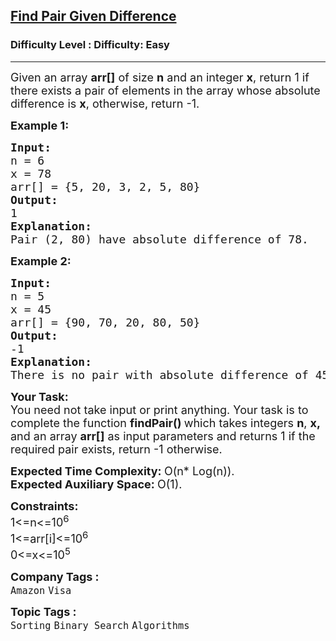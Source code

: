<h2><a href="https://www.geeksforgeeks.org/problems/find-pair-given-difference1559/1">Find Pair Given Difference</a></h2><h3>Difficulty Level : Difficulty: Easy</h3><hr><div class="problems_problem_content__Xm_eO" bis_skin_checked="1"><p><span style="font-size: 18px;">Given an array <strong>arr[]</strong> of size <strong>n</strong> and an integer <strong>x</strong>, return 1 if there exists a pair of elements in the array whose absolute difference is <strong>x</strong>, otherwise, return -1.</span></p>
<p><span style="font-size: 18px;"><strong>Example 1:</strong></span></p>
<pre><span style="font-size: 18px;"><strong>Input:
</strong>n = 6<br>x = 78
arr[] = {5, 20, 3, 2, 5, 80}<strong>
Output:<br></strong></span><span style="font-size: 18px;">1
<strong>Explanation:<br></strong>Pair (2, 80) have absolute difference of 78.</span></pre>
<p><span style="font-size: 18px;"><strong>Example 2:</strong></span></p>
<pre><span style="font-size: 18px;"><strong>Input:
</strong>n = 5<br>x = 45
arr[] = {90, 70, 20, 80, 50}
<strong>Output:<br></strong>-1
<strong>Explanation:<br></strong>There is no pair with absolute difference of 45.</span></pre>
<p><span style="font-size: 18px;"><strong>Your&nbsp;Task:</strong><br>You need not take input or print anything. Your task is to complete the function <strong>findPair()&nbsp;</strong>which takes integers <strong>n</strong>, <strong>x,</strong> and an array <strong>arr[]</strong> as input parameters and returns 1 if the required pair exists, return -1 otherwise. </span></p>
<p><span style="font-size: 18px;"><strong>Expected Time Complexity:&nbsp;</strong>O(n* Log(n)).<br><strong>Expected Auxiliary Space:&nbsp;</strong>O(1).</span></p>
<p><span style="font-size: 18px;"><strong>Constraints:</strong><br>1&lt;=n&lt;=10<sup>6&nbsp;</sup><br>1&lt;=arr[i]&lt;=10<sup>6&nbsp;<br></sup></span><span style="font-size: 18px;">0&lt;=x&lt;=10<sup>5</sup></span></p></div><p><span style=font-size:18px><strong>Company Tags : </strong><br><code>Amazon</code>&nbsp;<code>Visa</code>&nbsp;<br><p><span style=font-size:18px><strong>Topic Tags : </strong><br><code>Sorting</code>&nbsp;<code>Binary Search</code>&nbsp;<code>Algorithms</code>&nbsp;